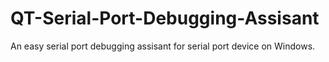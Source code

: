 # QT-Serial-Port-Debugging-Assisant
An easy serial port debugging assisant for serial port device on Windows.
